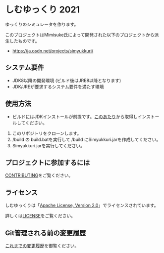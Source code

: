 しむゆっくり 2021
===

ゆっくりのシミュレータを作ります。

このプロジェクトはMimisuke氏によって開発された以下のプロジェクトから派生したものです。

* https://ja.osdn.net/projects/simyukkuri/

システム要件
---

* JDK8以降の開発環境 (ビルド後はJRE8以降となります)
* JDK/JREが要求するシステム要件を満たす環境

使用方法
---
* ビルドにはJDKインストールが前提です。[このあたり](https://adoptopenjdk.net/)から取得しインストールしてください。
1. このリポジトリをクローンします。
2. /build の build.batを実行して /build にSimyukkuri.jarを作成してください。
3. Simyukkuri.jarを実行してください。


プロジェクトに参加するには
---

[CONTRIBUTING](CONTRIBUTING.md)をご覧ください。

ライセンス
---

しむゆっくりは「[Apache License, Version 2.0](https://www.apache.org/licenses/LICENSE-2.0)」でライセンスされています。

詳しくは[LICENSE](LICENSE.md)をご覧ください。

Git管理される前の変更履歴
---

[これまでの変更履歴](CHANGELOG.TXT)を御覧ください。